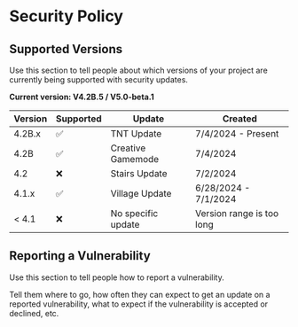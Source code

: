 # Security Policy

## Supported Versions

Use this section to tell people about which versions of your project are
currently being supported with security updates.

**Current version: V4.2B.5 / V5.0-beta.1**

| Version | Supported          | Update             | Created                   |
|---------|--------------------|--------------------|---------------------------|
| 4.2B.x  | :white_check_mark: | TNT Update         | 7/4/2024 - Present        |
| 4.2B    | :white_check_mark: | Creative Gamemode  | 7/4/2024                  |
| 4.2     | :x:                | Stairs Update      | 7/2/2024                  |
| 4.1.x   | :white_check_mark: | Village Update     | 6/28/2024 - 7/1/2024      |
| < 4.1   | :x:                | No specific update | Version range is too long |

## Reporting a Vulnerability

Use this section to tell people how to report a vulnerability.

Tell them where to go, how often they can expect to get an update on a
reported vulnerability, what to expect if the vulnerability is accepted or
declined, etc.
